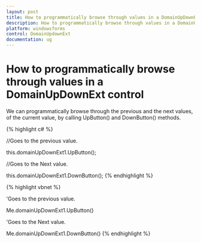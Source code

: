 ```yaml
---
layout: post
title: How to programmatically browse through values in a DomainUpDownExt control | Windows Forms | Syncfusion
description: How to programmatically browse through values in a DomainUpDownExt control
platform: windowsforms
control: DomainUpdownExt 
documentation: ug
---
```

# How to programmatically browse through values in a DomainUpDownExt control

We can programmatically browse through the previous and the next values, of the current value, by calling UpButton() and DownButton() methods.



{% highlight c# %}

//Goes to the previous value.

this.domainUpDownExt1.UpButton();

//Goes to the Next value.

this.domainUpDownExt1.DownButton();
{% endhighlight  %}


{% highlight vbnet %}



'Goes to the previous value.

Me.domainUpDownExt1.UpButton()

'Goes to the Next value.

Me.domainUpDownExt1.DownButton()
{% endhighlight  %}